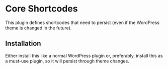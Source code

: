 # Core Shortcodes
This plugin defines shortcodes that need to persist (even if the WordPress theme is changed in the future).

## Installation
Either install this like a normal WordPress plugin or, preferably, install this as a must-use plugin, so it will persist through theme changes.
